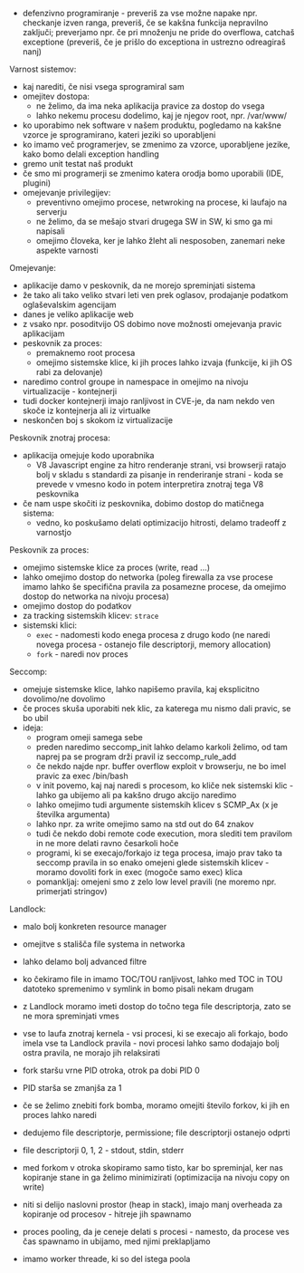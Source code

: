 - defenzivno programiranje - preveriš za vse možne napake npr. checkanje izven ranga, preveriš, če se kakšna funkcija nepravilno zaključi; preverjamo npr. če pri množenju ne pride do overflowa, catchaš exceptione (preveriš, če je prišlo do exceptiona in ustrezno odreagiraš nanj)

Varnost sistemov:
- kaj narediti, če nisi vsega sprogramiral sam
- omejitev dostopa:
	- ne želimo, da ima neka aplikacija pravice za dostop do vsega
	- lahko nekemu procesu dodelimo, kaj je njegov root, npr. /var/www/
- ko uporabimo nek software v našem produktu, pogledamo na kakšne vzorce je sprogramirano, kateri jeziki so uporabljeni
- ko imamo več programerjev, se zmenimo za vzorce, uporabljene jezike, kako bomo delali exception handling
- gremo unit testat naš produkt
- če smo mi programerji se zmenimo katera orodja bomo uporabili (IDE, plugini)
- omejevanje privilegijev:
	- preventivno omejimo procese, netwroking na procese, ki laufajo na serverju
	- ne želimo, da se mešajo stvari drugega SW in SW, ki smo ga mi napisali
	- omejimo človeka, ker je lahko žleht ali nesposoben, zanemari neke aspekte varnosti

Omejevanje:
- aplikacije damo v peskovnik, da ne morejo spreminjati sistema
- že tako ali tako veliko stvari leti ven prek oglasov, prodajanje podatkom oglaševalskim agencijam
- danes je veliko aplikacije web
- z vsako npr. posoditvijo OS dobimo nove možnosti omejevanja pravic aplikacijam
- peskovnik za proces:
	- premaknemo root procesa
	- omejimo sistemske klice, ki jih proces lahko izvaja (funkcije, ki jih OS rabi za delovanje)
- naredimo control groupe in namespace in omejimo na nivoju virtualizacije - kontejnerji
- tudi docker kontejnerji imajo ranljivost in CVE-je, da nam nekdo ven skoče iz kontejnerja ali iz virtualke
- neskončen boj s skokom iz virtualizacije

Peskovnik znotraj procesa:
- aplikacija omejuje kodo uporabnika
	- V8 Javascript engine za hitro renderanje strani, vsi browserji ratajo bolj v skladu s standardi za pisanje in renderiranje strani - koda se prevede v vmesno kodo in potem interpretira znotraj tega V8 peskovnika
- če nam uspe skočiti iz peskovnika, dobimo dostop do matičnega sistema:
	- vedno, ko poskušamo delati optimizacijo hitrosti, delamo tradeoff z varnostjo

Peskovnik za proces:
- omejimo sistemske klice za proces (write, read ...)
- lahko omejimo dostop do networka (poleg firewalla za vse procese imamo lahko še specifična pravila za posamezne procese, da omejimo dostop do networka na nivoju procesa)
- omejimo dostop do podatkov
- za tracking sistemskih klicev: `strace`
- sistemski klici:
	- `exec` - nadomesti kodo enega procesa z drugo kodo (ne naredi novega procesa - ostanejo file descriptorji, memory allocation)
	- `fork` - naredi nov proces

Seccomp:
- omejuje sistemske klice, lahko napišemo pravila, kaj eksplicitno dovolimo/ne dovolimo
- če proces skuša uporabiti nek klic, za katerega mu nismo dali pravic, se bo ubil
- ideja:
	- program omeji samega sebe
	- preden naredimo seccomp_init lahko delamo karkoli želimo, od tam naprej pa se program drži pravil iz seccomp_rule_add
	- če nekdo najde npr. buffer overflow exploit v browserju, ne bo imel pravic za exec /bin/bash
	- v init povemo, kaj naj naredi s procesom, ko kliče nek sistemski klic - lahko ga ubijemo ali pa kakšno drugo akcijo naredimo
	- lahko omejimo tudi argumente sistemskih klicev s SCMP_Ax (x je številka argumenta)
	- lahko npr. za write omejimo samo na std out do 64 znakov
	- tudi če nekdo dobi remote code execution, mora slediti tem pravilom in ne more delati ravno česarkoli hoče
	- programi, ki se execajo/forkajo iz tega procesa, imajo prav tako ta seccomp pravila in so enako omejeni glede sistemskih klicev - moramo dovoliti fork in exec (mogoče samo exec) klica
	- pomankljaj: omejeni smo z zelo low level pravili (ne moremo npr. primerjati stringov)

Landlock:
- malo bolj konkreten resource manager
- omejitve s stališča file systema in networka
- lahko delamo bolj advanced filtre
- ko čekiramo file in imamo TOC/TOU ranljivost, lahko med TOC in TOU datoteko spremenimo v symlink in bomo pisali nekam drugam
- z Landlock moramo imeti dostop do točno tega file descriptorja, zato se ne mora spreminjati vmes
- vse to laufa znotraj kernela - vsi procesi, ki se execajo ali forkajo, bodo imela vse ta Landlock pravila - novi procesi lahko samo dodajajo bolj ostra pravila, ne morajo jih relaksirati

- fork staršu vrne PID otroka, otrok pa dobi PID 0
- PID starša se zmanjša za 1
- če se želimo znebiti fork bomba, moramo omejiti število forkov, ki jih en proces lahko naredi
- dedujemo file descriptorje, permissione; file descriptorji ostanejo odprti
- file descriptorji 0, 1, 2 - stdout, stdin, stderr
- med forkom v otroka skopiramo samo tisto, kar bo spreminjal, ker nas kopiranje stane in ga želimo minimizirati (optimizacija na nivoju copy on write)
- niti si delijo naslovni prostor (heap in stack), imajo manj overheada za kopiranje od procesov - hitreje jih spawnamo
- proces pooling, da je ceneje delati s procesi - namesto, da procese ves čas spawnamo in ubijamo, med njimi preklapljamo
- imamo worker threade, ki so del istega poola